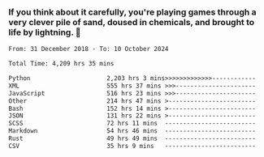 ### If you think about it carefully, you're playing games through a very clever pile of sand, doused in chemicals, and brought to life by lightning.  👋


<!--START_SECTION:waka-->

```txt
From: 31 December 2018 - To: 10 October 2024

Total Time: 4,209 hrs 35 mins

Python                     2,203 hrs 3 mins>>>>>>>>>>>>>------------   52.34 %
XML                        555 hrs 37 mins >>>----------------------   13.20 %
JavaScript                 516 hrs 23 mins >>>----------------------   12.27 %
Other                      214 hrs 47 mins >------------------------   05.10 %
Bash                       152 hrs 14 mins >------------------------   03.62 %
JSON                       131 hrs 22 mins >------------------------   03.12 %
SCSS                       72 hrs 11 mins  -------------------------   01.71 %
Markdown                   54 hrs 46 mins  -------------------------   01.30 %
Rust                       49 hrs 49 mins  -------------------------   01.18 %
CSV                        35 hrs 9 mins   -------------------------   00.84 %
```

<!--END_SECTION:waka-->
